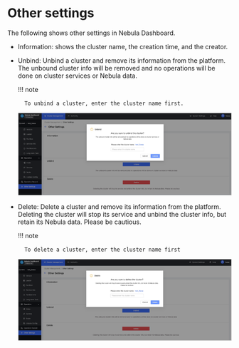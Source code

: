 # Other settings

The following shows other settings in Nebula Dashboard.

- Information: shows the cluster name, the creation time, and the creator.

- Unbind: Unbind a cluster and remove its information from the platform. The unbound cluster info will be removed and no operations will be done on cluster services or Nebula data.

  !!! note

        To unbind a cluster, enter the cluster name first.

  ![Unbind](../figs/ds-019.png)

- Delete: Delete a cluster and remove its information from the platform. Deleting the cluster will stop its service and unbind the cluster info, but retain its Nebula data. Please be cautious.

  !!! note

        To delete a cluster, enter the cluster name first

  ![Delete](../figs/ds-020.png)
